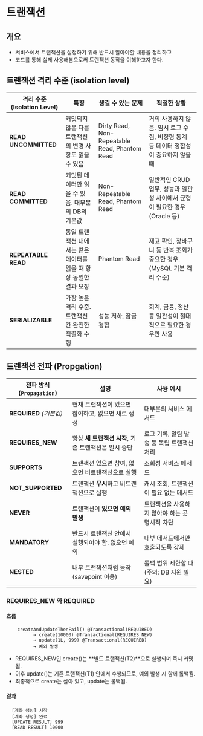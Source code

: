 # 트랜잭션
## 개요
* 서비스에서 트랜잭션을 설정하기 위해 반드시 알아야할 내용을 정리하고 
* 코드를 통해 실제 사용해봄으로써 트랜잭션 동작을 이해하고자 한다.

## 트랜잭션 격리 수준 (isolation level)
| 격리 수준 (Isolation Level) | 특징                                     | 생길 수 있는 문제                                    | 적절한 상황                                            |
| ----------------------- | -------------------------------------- | --------------------------------------------- | ------------------------------------------------- |
| **READ UNCOMMITTED**    | 커밋되지 않은 다른 트랜잭션의 변경 사항도 읽을 수 있음        | Dirty Read, Non-Repeatable Read, Phantom Read | 거의 사용하지 않음. 임시 로그 수집, 비정형 통계 등 데이터 정합성이 중요하지 않을 때 |
| **READ COMMITTED**      | 커밋된 데이터만 읽을 수 있음. 대부분의 DB의 기본값         | Non-Repeatable Read, Phantom Read             | 일반적인 CRUD 업무, 성능과 일관성 사이에서 균형이 필요한 경우 (Oracle 등)  |
| **REPEATABLE READ**     | 동일 트랜잭션 내에서는 같은 데이터를 읽을 때 항상 동일한 결과 보장 | Phantom Read                                  | 재고 확인, 장바구니 등 반복 조회가 중요한 경우. (MySQL 기본 격리 수준)     |
| **SERIALIZABLE**        | 가장 높은 격리 수준. 트랜잭션 간 완전한 직렬화 수행         | 성능 저하, 잠금 경합                                  | 회계, 금융, 정산 등 일관성이 절대적으로 필요한 경우만 사용                |

## 트랜잭션 전파 (Propgation)
| 전파 방식 (`Propagation`) | 설명                               | 사용 예시                      |
| --------------------- | -------------------------------- | -------------------------- |
| **REQUIRED** *(기본값)*  | 현재 트랜잭션이 있으면 참여하고, 없으면 새로 생성     | 대부분의 서비스 메서드               |
| **REQUIRES\_NEW**     | 항상 **새 트랜잭션 시작**, 기존 트랜잭션은 일시 중단 | 로그 기록, 알림 발송 등 독립 트랜잭션 처리  |
| **SUPPORTS**          | 트랜잭션 있으면 참여, 없으면 비트랜잭션으로 실행      | 조회성 서비스 메서드                |
| **NOT\_SUPPORTED**    | 트랜잭션 **무시**하고 비트랜잭션으로 실행         | 캐시 조회, 트랜잭션이 필요 없는 메서드     |
| **NEVER**             | 트랜잭션이 **있으면 예외 발생**              | 트랜잭션을 사용하지 않아야 하는 곳 명시적 차단 |
| **MANDATORY**         | 반드시 트랜잭션 안에서 실행되어야 함. 없으면 예외     | 내부 메서드에서만 호출되도록 강제         |
| **NESTED**            | 내부 트랜잭션처럼 동작 (savepoint 이용)      | 롤백 범위 제한할 때 (주의: DB 지원 필요) |

### REQUIRES_NEW 와 REQUIRED
#### 흐름
  ```text
      createAndUpdateThenFail() @Transactional(REQUIRED)
            → create(10000) @Transactional(REQUIRES_NEW)
            → update(1L, 999) @Transactional(REQUIRED)
            → 예외 발생  
  ```
* REQUIRES_NEW인 create()는 **별도 트랜잭션(T2)**으로 실행되며 즉시 커밋됨.
* 이후 update()는 기존 트랜잭션(T1) 안에서 수행되므로, 예외 발생 시 함께 롤백됨.
* 최종적으로 create는 살아 있고, update는 롤백됨.
#### 결과
  ```text
    [계좌 생성] 시작
    [계좌 생성] 완료
    [UPDATE RESULT] 999
    [READ RESULT] 10000
  ```
